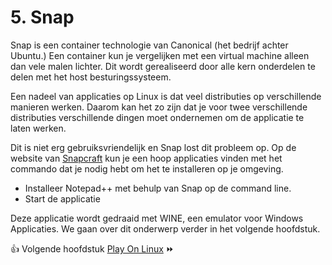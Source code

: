 # 5. Snap

Snap is een container technologie van Canonical (het bedrijf achter Ubuntu.) Een container kun je vergelijken met een virtual machine alleen dan vele malen lichter. Dit wordt gerealiseerd door alle kern onderdelen te delen met het host besturingssysteem. 

Een nadeel van applicaties op Linux is dat veel distributies op verschillende manieren werken. Daarom kan het zo zijn dat je voor twee verschillende distributies verschillende dingen moet ondernemen om de applicatie te laten werken. 

Dit is niet erg gebruiksvriendelijk en Snap lost dit probleem op. Op de website van [Snapcraft](https://snapcraft.io/store) kun je een hoop applicaties vinden met het commando dat je nodig hebt om het te installeren op je omgeving.

- Installeer Notepad++ met behulp van Snap op de command line.
- Start de applicatie

Deze applicatie wordt gedraaid met WINE, een emulator voor Windows Applicaties. We gaan over dit onderwerp verder in het volgende hoofdstuk.

:thumbsup: Volgende hoofdstuk [Play On Linux](../playonlinux/) :fast_forward:

